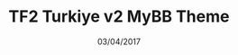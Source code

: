 ---
title: TF2 Turkiye v2 MyBB Theme
date: 03/04/2017
categories: 
  - MyBB Themes
tags:
  - HTML
  - CSS
  - JavaScript
  - PHP
images: /assets/20220328164834-tf2_turkiye___2017_by_keremer_dbds5ys-fullview.jpg
madefor: https://tf2turkiye.net
---